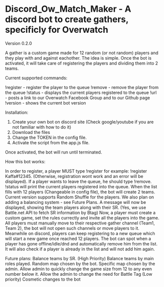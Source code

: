 # Discord_Ow_Match_Maker - A discord bot to create gathers, specificly for Overwatch
Version 0.2.0

A gather is a custom game made for 12 random (or not random) players and they play with and against eachother.
The idea is simple. Once the bot is activated, it will take care of registering the players and dividing them into 2 teams.

Current supported commands:

!register 	- register the player to the queue
!remove 	- remove the player from the queue
!status 	- displays the current players registered to the queue
!url 		- posts a link to our Overwatch Facebook Group and to our Github page
!version	- shows the current bot version

Installation:
1. Create your own bot on discord site (Check google/youtube if you are not familiar with how to do it)
2. Download the files
3. Change the TOKEN in the config file.
4. Activate the script from the app.js file.

Once activated, the bot will run until terminated.

How this bot works:

In order to register, a player MUST type !register <Battle tag> for example: !register Kaffa#12345. (Otherwise, registration wont
work and an error will be displayed). 
If a player wants to leave the queue, he should type !remove.
!status will print the current players registered into the queue.
When the list fills with 12 players (Changeable in config file), the bot will create 2 teams. Current version supports Random Shuffle
for the players. We also plan on adding a balancing system - see Future Plans.
A message will now be displayed, showing the team players along with their SR. (Yes, we use Battle.net API to fetch SR information by Btag)
Now, a player must create a custom game, set the rules currectly and invite all the players into the game.
All players must manually move to their respective gather channel (Team1, Team 2), the bot will not open such channels or move players to it.
Meanwhile on discord, players can keep registering to a new queue which will start a new game once reached 12 players.
The bot can spot when a player has gone offline/idle/dnd and automatically remove him from the list.
It will also check if a player is already in the list and will not add him again.



Future plans:
Balance teams by SR. (High Priority)
Balance teams by main roles played.
Random map chosen by the bot.
Specific map chosen by the admin.
Allow admin to quickly change the game size from 12 to any even number below it.
Allow the admin to change the need for Battle Tag (Low priority)
Cosmetic changes to the bot

